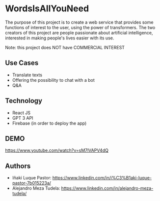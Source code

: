 # WordsIsAllYouNeed

The purpose of this project is to create a web service that provides some functions of interest to the user, using the power of transformers. 
The two creators of this project are people passionate about artificial intelligence, interested in making people's lives easier with its use.

Note: this project does NOT have COMMERCIAL INTEREST

## Use Cases

- Translate texts
- Offering the possibility to chat with a bot
- Q&A

## Technology

- React JS
- GPT 3 API
- Firebase (in order to deploy the app)

## DEMO
https://www.youtube.com/watch?v=sM7lVAPV4dQ


## Authors

- Iñaki Luque Pastor: https://www.linkedin.com/in/i%C3%B1aki-luque-pastor-7b015223a/
- Alejandro Meza Tudela: https://www.linkedin.com/in/alejandro-meza-tudela/
